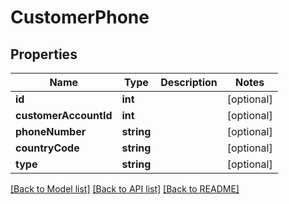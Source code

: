 # CustomerPhone

## Properties
Name | Type | Description | Notes
------------ | ------------- | ------------- | -------------
**id** | **int** |  | [optional] 
**customerAccountId** | **int** |  | [optional] 
**phoneNumber** | **string** |  | [optional] 
**countryCode** | **string** |  | [optional] 
**type** | **string** |  | [optional] 

[[Back to Model list]](../README.md#documentation-for-models) [[Back to API list]](../README.md#documentation-for-api-endpoints) [[Back to README]](../README.md)


